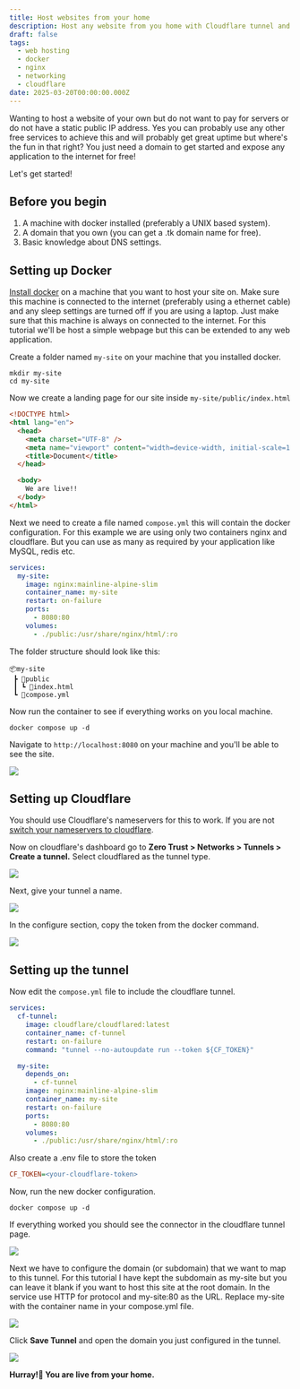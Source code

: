 ```yaml
---
title: Host websites from your home
description: Host any website from you home with Cloudflare tunnel and docker
draft: false
tags:
  - web hosting
  - docker
  - nginx
  - networking
  - cloudflare
date: 2025-03-20T00:00:00.000Z
---
```


Wanting to host a website of your own but do not want to pay for servers or do not have a static public IP address. Yes you can probably use any other free services to achieve this and will probably get great uptime but where's the fun in that right? You just need a domain to get started and expose any application to the internet for free!

Let's get started!

## Before you begin

1. A machine with docker installed (preferably a UNIX based system).
2. A domain that you own (you can get a .tk domain name for free).
3. Basic knowledge about DNS settings.

## Setting up Docker

[Install docker](https://docs.docker.com/engine/install/) on a machine that you want to host your site on. Make sure this machine is connected to the internet (preferably using a ethernet cable) and any sleep settings are turned off if you are using a laptop. Just make sure that this machine is always on connected to the internet. For this tutorial we'll be host a simple webpage but this can be extended to any web application.

Create a folder named `my-site` on your machine that you installed docker.

```shell
mkdir my-site
cd my-site
```

Now we create a landing page for our site inside `my-site/public/index.html`

```html
<!DOCTYPE html>
<html lang="en">
  <head>
    <meta charset="UTF-8" />
    <meta name="viewport" content="width=device-width, initial-scale=1.0" />
    <title>Document</title>
  </head>

  <body>
    We are live!!
  </body>
</html>
```

Next we need to create a file named `compose.yml` this will contain the docker configuration. For this example we are using only two containers nginx and cloudflare. But you can use as many as required by your application like MySQL, redis etc.

```yaml
services:
  my-site:
    image: nginx:mainline-alpine-slim
    container_name: my-site
    restart: on-failure
    ports:
      - 8080:80
    volumes:
      - ./public:/usr/share/nginx/html/:ro
```

The folder structure should look like this:

```
📦my-site
 ┣ 📂public
 ┃ ┗ 📜index.html
 ┗ 📜compose.yml
```

Now run the container to see if everything works on you local machine.

```shell
docker compose up -d
```

Navigate to `http://localhost:8080` on your machine and you'll be able to see the site.

![](/host-sites-at-home/1.webp)

## Setting up Cloudflare

You should use Cloudflare's nameservers for this to work. If you are not [switch your nameservers to cloudflare](https://developers.cloudflare.com/dns/zone-setups/full-setup/setup/).

Now on cloudflare's dashboard go to **Zero Trust > Networks > Tunnels > Create a tunnel.** Select cloudflared as the tunnel type.

![](/host-sites-at-home/2.webp)

Next, give your tunnel a name.

![](/host-sites-at-home/3.webp)

In the configure section, copy the token from the docker command.

![](/host-sites-at-home/4.webp)

## Setting up the tunnel

Now edit the `compose.yml` file to include the cloudflare tunnel.

```yaml
services:
  cf-tunnel:
    image: cloudflare/cloudflared:latest
    container_name: cf-tunnel
    restart: on-failure
    command: "tunnel --no-autoupdate run --token ${CF_TOKEN}"

  my-site:
    depends_on:
      - cf-tunnel
    image: nginx:mainline-alpine-slim
    container_name: my-site
    restart: on-failure
    ports:
      - 8080:80
    volumes:
      - ./public:/usr/share/nginx/html/:ro
```

Also create a .env file to store the token

```ini
CF_TOKEN=<your-cloudflare-token>
```

Now, run the new docker configuration.

```shell
docker compose up -d
```

If everything worked you should see the connector in the cloudflare tunnel page.

![](/host-sites-at-home/5.webp)

Next we have to configure the domain (or subdomain) that we want to map to this tunnel. For this tutorial I have kept the subdomain as my-site but you can leave it blank if you want to host this site at the root domain. In the service use HTTP for protocol and my-site:80 as the URL. Replace my-site with the container name in your compose.yml file.

![](/host-sites-at-home/6.webp)

Click **Save Tunnel** and open the domain you just configured in the tunnel.

![](/host-sites-at-home/7.webp)

**Hurray!🎉 You are live from your home.**
